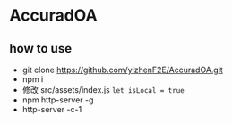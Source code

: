# AccuradOA


## how to use 

- git clone https://github.com/yizhenF2E/AccuradOA.git
- npm i 
- 修改 src/assets/index.js 
`let isLocal = true`
- npm http-server -g
- http-server -c-1
